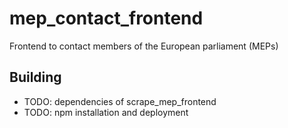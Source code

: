 # mep_contact_frontend
Frontend to contact members of the European parliament (MEPs)

## Building

- TODO: dependencies of scrape_mep_frontend
- TODO: npm installation and deployment
<!-- 1. Install npm -->
<!-- 3. Run `npm run build`. -->

<!-- git submodule sync -->
<!-- git submodule update --init -->

